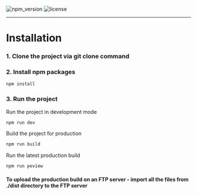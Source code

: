 ![npm_version](https://img.shields.io/npm/v/marketing-ui)
![license](https://img.shields.io/npm/l/marketing-ui)



-----



<a name="install"></a>
<h1>Installation</h1>

<h3>1. Clone the project via git clone command</h3>

<h3>2. Install npm packages</h3>

```bash
npm install
```

<h3>3. Run the project</h3>

Run the project in development mode
```bash
npm run dev
```

Build the project for production
```bash
npm run build
```

Run the latest production build
```bash
npm run peview
```

<h4>To upload the production build on an FTP server - import all the files from ./dist directory to the FTP server</h4>